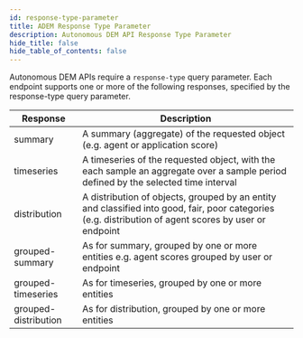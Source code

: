 ```yaml
---
id: response-type-parameter
title: ADEM Response Type Parameter
description: Autonomous DEM API Response Type Parameter
hide_title: false
hide_table_of_contents: false
---
```


Autonomous DEM APIs require a `response-type` query parameter. Each endpoint supports one or more of the following responses, specified by the response-type query parameter.

| Response               | Description                          |
| ---------------        | -------------------- |
| summary                | A summary (aggregate) of the requested object (e.g. agent or application score)   |
| timeseries             | A timeseries of the requested object, with the each sample an aggregate over a sample period defined by the selected time interval    |
| distribution           | A distribution of objects, grouped by an entity and classified into good, fair, poor categories (e.g. distribution of agent scores by user or endpoint |
| grouped-summary        | As for summary, grouped by one or more entities e.g. agent scores grouped by user or endpoint |
| grouped-timeseries     | As for timeseries, grouped by one or more entities  |
| grouped-distribution   | As for distribution, grouped by one or more entities |
